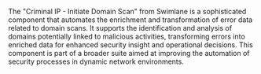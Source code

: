 The "Criminal IP - Initiate Domain Scan" from Swimlane is a sophisticated component that automates the enrichment and transformation of error data related to domain scans. It supports the identification and analysis of domains potentially linked to malicious activities, transforming errors into enriched data for enhanced security insight and operational decisions. This component is part of a broader suite aimed at improving the automation of security processes in dynamic network environments.
